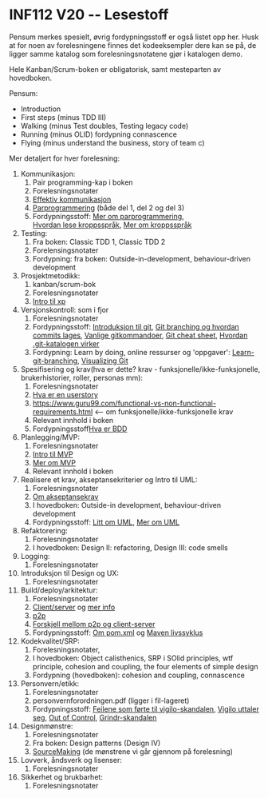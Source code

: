 # INF112 V20 -- Lesestoff

Pensum merkes spesielt, øvrig fordypningsstoff er også listet opp her. Husk at
for noen av forelesningene finnes det kodeeksempler dere kan se på, de ligger
samme katalog som forelesningsnotatene gjør i katalogen demo. 

Hele Kanban/Scrum-boken er obligatorisk, samt mesteparten av hovedboken. 

Pensum: 
* Introduction
* First steps (minus TDD III)
* Walking (minus Test doubles, Testing legacy code)
* Running (minus OLID) fordypning connascence
* Flying (minus understand the business, story of team c)

Mer detaljert for hver forelesning: 

1. Kommunikasjon: 
    1. Pair programming-kap i boken
    2. Forelesningsnotater
    3. [Effektiv kommunikasjon](https://www.smashingmagazine.com/2014/06/communicating-effectively-in-projects/)
    4. [Parprogrammering](http://sedano.org/toddsedano/2017/10/24/considerate-pair-programming.html)
         (både del 1, del 2 og del 3)
    5. Fordypningsstoff: [Mer om parprogrammering](https://medium.com/@weblab_tech/pair-programming-guide-a76ca43ff389),  
    [Hvordan lese kroppsspråk](https://www.verywellmind.com/understand-body-language-and-facial-expressions-4147228), 
    [Mer om kroppsspråk](http://www.talentsmart.com/articles/8-Great-Tricks-For-Reading-People%E2%80%99s-Body-Language-2147446644-p-1.html)
2. Testing: 
    1. Fra boken: Classic TDD 1, Classic TDD 2
    2. Forelensingsnotater 
    3. Fordypning: fra boken: Outside-in-development, behaviour-driven development
3. Prosjektmetodikk:  
    1. kanban/scrum-bok
    2. Forelesningsnotater
    3. [Intro til xp](https://www.agilealliance.org/glossary/xp/)
4. Versjonskontroll: som i fjor
    1. Forelesningsnotater
    2. Fordypningsstoff: [Introduksjon til git](https://git-scm.com/book/en/v2/Getting-Started-Git-Basics), 
                         [Git branching og hvordan commits lages](https://git-scm.com/book/en/v2/Git-Branching-Branches-in-a-Nutshell#ch03-git-branching), 
                         [Vanlige gitkommandoer](https://www.robinwieruch.de/git-essential-commands/), 
                         [Git cheat sheet](https://medium.com/@nendhruv/essential-git-commands-every-developer-should-know-1249d4d597b5), 
                         [Hvordan .git-katalogen virker](https://www.daolf.com/posts/git-series-part-1/)
    3. Fordypning: Learn by doing, online ressurser og 'oppgaver': 
                        [Learn-git-branching](https://learngitbranching.js.org/), 
                        [Visualizing Git](http://git-school.github.io/visualizing-git/)
5. Spesifisering og krav(hva er dette? krav - funksjonelle/ikke-funksjonelle, brukerhistorier, roller, personas mm): 
    1. Forelesningsnotater 
    2. [Hva er en userstory](https://www.atlassian.com/agile/project-management/user-stories)
    3. https://www.guru99.com/functional-vs-non-functional-requirements.html <— om funksjonelle/ikke-funksjonelle krav
    4. Relevant innhold i boken
    5. Fordypningsstoff[Hva er BDD](https://dannorth.net/whats-in-a-story/)
6. Planlegging/MVP:
    1. Forelesningsnotater
    2. [Intro til MVP](https://www.agilealliance.org/glossary/mvp/)
    3. [Mer om MVP](https://www.productplan.com/glossary/minimum-viable-product/)
    4. Relevant innhold i boken
7. Realisere et krav, akseptansekriterier og Intro til UML: 
    1. Forelesningsnotater
    2. [Om akseptansekrav](https://www.altexsoft.com/blog/business/acceptance-criteria-purposes-formats-and-best-practices/)
    3. I hovedboken: Outside-in development, behaviour-driven development
    4. Fordypningsstoff: [Litt om UML](https://tallyfy.com/uml-diagram/), [Mer om UML](https://www.smartdraw.com/uml-diagram/)
8. Refaktorering: 
    1. Forelesningsnotater 
    2. I hovedboken: Design II: refactoring, Design III: code smells
9. Logging:
    1. Forelesningsnotater
10. Introduksjon til Design og UX:
    1. Forelesningsnotater
11. Build/deploy/arkitektur: 
    1. Forelesningsnotater
    1. [Client/server](https://www.techopedia.com/definition/438/clientserver-architecture) og [mer info](https://en.wikipedia.org/wiki/Client%E2%80%93server_model)
    2. [p2p](https://www.techopedia.com/definition/454/peer-to-peer-architecture-p2p-architecture)
    3. [Forskjell mellom p2p og client-server](https://techdifferences.com/difference-between-client-server-and-peer-to-peer-network.html)
    4. Fordypningsstoff: [Om pom.xml](http://maven.apache.org/pom.html) og [Maven livssyklus](http://maven.apache.org/guides/introduction/introduction-to-the-lifecycle.html)
12. Kodekvalitet/SRP: 
    1. Forelesningsnotater, 
    1. I hovedboken: Object calisthenics, SRP i SOlid principles, wtf principle, cohesion and coupling, the four elements of simple design
    2. Fordypning (hovedboken): cohesion and coupling, connascence
13. Personvern/etikk: 
    1. Forelesningsnotater 
    2. personvernforordningen.pdf (ligger i fil-lageret)
    3. Fordypningsstoff: [Feilene som førte til vigilo-skandalen](https://www.bt.no/nyheter/lokalt/i/naJQmL/her-er-feilene-som-foerte-til-vigilo-skandalen),
    [Vigilo uttaler seg](https://www.bt.no/nyheter/i/OpB3AV/vigilo-sjef-tar-selvkritikk-etter-skandalen),
    [Out of Control](https://www.forbrukerradet.no/undersokelse/no-undersokelsekategori/report-out-of-control/),
    [Grindr-skandalen](https://www.nytimes.com/2020/01/13/technology/grindr-apps-dating-data-tracking.html)
14. Designmønstre: 
    1. Forelesningsnotater 
    2. Fra boken: Design patterns (Design IV) 
    3. [SourceMaking](https://sourcemaking.com/) (de mønstrene vi går gjennom på forelesning)
15. Lovverk, åndsverk og lisenser: 
    1. Forelesningsnotater
16. Sikkerhet og brukbarhet: 
    1. Forelesningsnotater 

